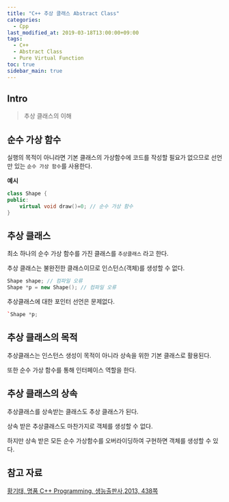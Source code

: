 ```yaml
---
title: "C++ 추상 클래스 Abstract Class"
categories: 
  - Cpp
last_modified_at: 2019-03-18T13:00:00+09:00
tags: 
  - C++
  - Abstract Class
  - Pure Virtual Function
toc: true
sidebar_main: true
---
```


## Intro

> 추상 클래스의 이해


## 순수 가상 함수

실행의 목적이 아니라면 기본 클래스의 가상함수에 코드를 작성할 필요가 없으므로 선언만 있는 `순수 가상 함수`를 사용한다.

**예시**
```c++
class Shape {
public:
    virtual void draw()=0; // 순수 가상 함수
}
```


## 추상 클래스

최소 하나의 순수 가상 함수를 가진 클래스를 `추상클래스` 라고 한다.

추상 클래스는 불완전한 클래스이므로 인스턴스(객체)를 생성할 수 없다.

```cpp
Shape shape; // 컴파일 오류
Shape *p = new Shape(); // 컴파일 오류
```

추상클래스에 대한 포인터 선언은 문제없다.
```cpp
`Shape *p;
```

## 추상 클래스의 목적

추상클래스는 인스턴스 생성이 목적이 아니라 상속을 위한 기본 클래스로 활용된다.

또한 순수 가상 함수를 통해 인터페이스 역할을 한다.

## 추상 클래스의 상속

추상클래스를 상속받는 클래스도 추상 클래스가 된다. 

상속 받은 추상클래스도 마찬가지로 객체를 생성할 수 없다.

하지만 상속 받은 모든 순수 가상함수를 오버라이딩하여 구현하면 객체를 생성할 수 있다.

## 참고 자료

[황기태, 명품 C++ Programming, 생능출판사,2013, 438쪽](https://book.naver.com/bookdb/book_detail.nhn?bid=7275362)
